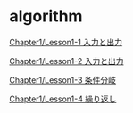 # algorithm
[Chapter1/Lesson1-1 入力と出力](./Chapter1/Lesson1-1)

[Chapter1/Lesson1-2 入力と出力](./Chapter1/Lesson1-2)

[Chapter1/Lesson1-3 条件分岐](./Chapter1/Lesson1-3)

[Chapter1/Lesson1-4 繰り返し](./Chapter1/Lesson1-4)
